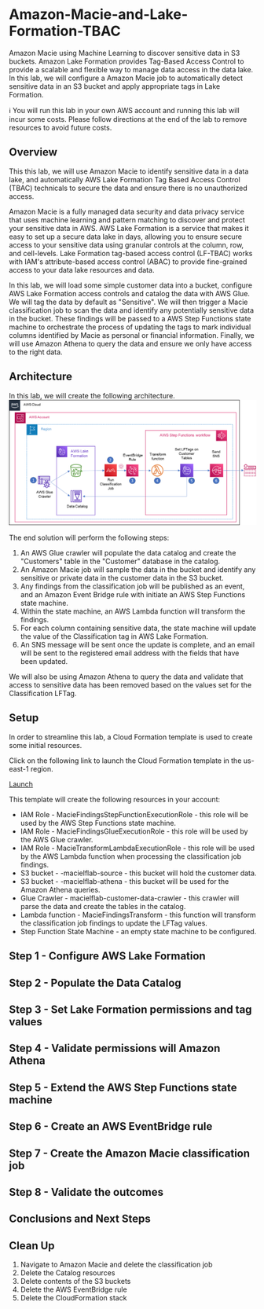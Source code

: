# Amazon-Macie-and-Lake-Formation-TBAC
Amazon Macie using Machine Learning to discover sensitive data in S3 buckets. Amazon Lake Formation provides Tag-Based Access Control to provide a scalable and flexible way to manage data access in the data lake. In this lab, we will configure a Amazon Macie job to automatically detect sensitive data in an S3 bucket and apply appropriate tags in Lake Formation.

:information_source: You will run this lab in your own AWS account and running this lab will incur some costs. Please follow directions at the end of the lab to remove resources to avoid future costs.

## Overview

This this lab, we will use Amazon Macie to identify sensitive data in a data lake, and automatically AWS Lake Formation Tag Based Access Control (TBAC) technicals to secure the data and ensure there is no unauthorized access.

Amazon Macie is a fully managed data security and data privacy service that uses machine learning and pattern matching to discover and protect your sensitive data in AWS. AWS Lake Formation is a service that makes it easy to set up a secure data lake in days, allowing you to ensure secure access to your sensitive data using granular controls at the column, row, and cell-levels. Lake Formation tag-based access control (LF-TBAC) works with IAM's attribute-based access control (ABAC) to provide fine-grained access to your data lake resources and data.

In this lab, we will load some simple customer data into a bucket, configure AWS Lake Formation access controls and catalog the data with AWS Glue. We will tag the data by default as "Sensitive". We will then trigger a Macie classification job to scan the data and identify any potentially sensitive data in the bucket. These findings will be passed to a AWS Step Functions state machine to orchestrate the process of updating the tags to mark individual columns identified by Macie as personal or financial information.  Finally, we will use Amazon Athena to query the data and ensure we only have access to the right data.

## Architecture

In this lab, we will create the following architecture.
![Architecture Overview](/images/architecture.png)

The end solution will perform the following steps:
1. An AWS Glue crawler will populate the data catalog and create the "Customers" table in the "Customer" database in the catalog. 
2. An Amazon Macie job will sample the data in the bucket and identify any sensitive or private data in the customer data in the S3 bucket.
3. Any findings from the classification job will be published as an event, and an Amazon Event Bridge rule with initiate an AWS Step Functions state machine.
4. Within the state machine, an AWS Lambda function will transform the findings.
5. For each column containing sensitive data, the state machine will update the value of the Classification tag in AWS Lake Formation.
6. An SNS message will be sent once the update is complete, and an email will be sent to the registered email address with the fields that have been updated.

We will also be using Amazon Athena to query the data and validate that access to sensitive data has been removed based on the values set for the Classification LFTag.

## Setup

In order to streamline this lab, a Cloud Formation template is used to create some initial resources. 

Click on the following link to launch the Cloud Formation template in the us-east-1 region. 

[Launch](https://TBD/)

This template will create the following resources in your account:

- IAM Role - MacieFindingsStepFunctionExecutionRole - this role will be used by the AWS Step Functions state machine. 
- IAM Role - MacieFindingsGlueExecutionRole - this role will be used by the AWS Glue crawler.
- IAM Role - MacieTransformLambdaExecutionRole - this role will be used by the AWS Lambda function when processing the classification job findings.
- S3 bucket - <accountID>-macielflab-source - this bucket will hold the customer data.
- S3 bucket - <accountID>-macielflab-athena - this bucket will be used for the Amazon Athena queries.
- Glue Crawler - macielflab-customer-data-crawler - this crawler will parse the data and create the tables in the catalog. 
- Lambda function - MacieFindingsTransform - this function will transform the classification job findings to update the LFTag values.
- Step Function State Machine - an empty state machine to be configured.

## Step 1 - Configure AWS Lake Formation

## Step 2 - Populate the Data Catalog

## Step 3 - Set Lake Formation permissions and tag values

## Step 4 - Validate permissions will Amazon Athena

## Step 5 - Extend the AWS Step Functions state machine

## Step 6 - Create an AWS EventBridge rule

## Step 7 - Create the Amazon Macie classification job

## Step 8 - Validate the outcomes

## Conclusions and Next Steps

## Clean Up

1. Navigate to Amazon Macie and delete the classification job
2. Delete the Catalog resources
3. Delete contents of the S3 buckets
4. Delete the AWS EventBridge rule
5. Delete the CloudFormation stack

